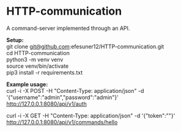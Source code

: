 # HTTP-communication
A command-server implemented through an API.

<b>Setup:</b><br />
git clone git@github.com:efesuner12/HTTP-communication.git<br />
cd HTTP-communication<br />
python3 -m venv venv<br />
source venv/bin/activate<br />
pip3 install -r requirements.txt<br />

<b>Example usage:</b><br />
curl -i -X POST -H "Content-Type: application/json" -d '{"username":"admin","password":"admin"}' http://127.0.0.1:8080/api/v1/auth

curl -i -X GET -H "Content-Type: application/json" -d '{"token":"<TOKEN>"}' http://127.0.0.1:8080/api/v1/commands/hello
